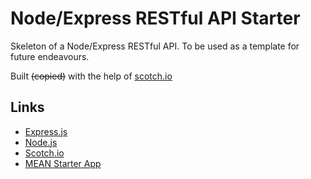 Node/Express RESTful API Starter
==========================================

Skeleton of a Node/Express RESTful API.  To be used as a template for future endeavours.

Built ~~(copied)~~ with the help of [scotch.io](http://scotch.io/tutorials/javascript/build-a-restful-api-using-node-and-express-4)

## Links
+ [Express.js](http://expressjs.com/)
+ [Node.js](http://nodejs.org/)
+ [Scotch.io](http://scotch.io/)
+ [MEAN Starter App](https://github.com/DevoNoel/mean-starter)
